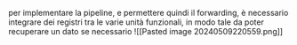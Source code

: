 per implementare la pipeline, e permettere quindi il forwarding, è necessario integrare dei registri tra le varie unità funzionali, in modo tale da poter recuperare un dato se necessario
![[Pasted image 20240509220559.png]]